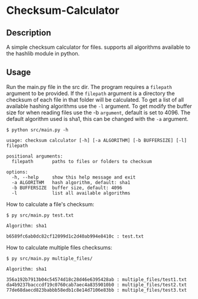 # Checksum-Calculator

## Description

A simple checksum calculator for files. supports all algorithms available to
the hashlib module in python.

## Usage

Run the main.py file in the src dir. The program requires a `filepath` argument
to be provided. If the `filepath` argument is a directory the checksum of each
file in that folder will be calculated. To get a list of all available hashing
algorithms use the `-l` argument. To get modify the buffer size for when reading
files use the -b `argument`, default is set to 4096. The default algorithm used
is sha1, this can be changed with the `-a` argument.

```
$ python src/main.py -h
```

```
usage: checksum calculator [-h] [-a ALGORITHM] [-b BUFFERSIZE] [-l] filepath

positional arguments:
  filepath       paths to files or folders to checksum

options:
  -h, --help     show this help message and exit
  -a ALGORITHM   hash algorithm, default: sha1
  -b BUFFERSIZE  buffer size, default: 4096
  -l             list all available algorithms
```

How to calculate a file's checksum:

```
$ py src/main.py test.txt

Algorithm: sha1

b6589fc6ab0dc82cf12099d1c2d40ab994e8410c : test.txt
```

How to calculate multiple files checksums:

```
$ py src/main.py multiple_files/

Algorithm: sha1

356a192b7913b04c54574d18c28d46e6395428ab : multiple_files/test1.txt
da4b9237bacccdf19c0760cab7aec4a8359010b0 : multiple_files/test2.txt
77de68daecd823babbb58edb1c8e14d7106e83bb : multiple_files/test3.txt
```